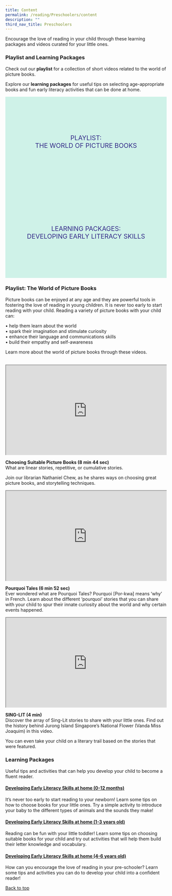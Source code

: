 ```yaml
---
title: Content
permalink: /reading/Preschoolers/content
description: ""
third_nav_title: Preschoolers
---
```

<style type="text/css">
/* Links */
.content a { color: #322987; }
.content a:focus,
.content a:hover { color: #28216c; }

/* Button Outline */
.bp-button { padding-left: 1.5rem; padding-right: 1.5rem; }
.bp-button.is-primary-outline { border: 1px solid #322987; color: #322987; background-color: transparent; text-decoration: none; }
.bp-button.is-primary-outline:focus,
.bp-button.is-primary-outline:hover { border: 1px solid #322987; color: #cff2e8; background-color: #322987; text-decoration: none; }

/* Responsive Iframe */
.responsive-iframe { position: absolute; top: 0; left: 0; bottom: 0; right: 0; width: 100%; height: 100%; }
.responsive-iframe-container { position: relative; overflow: hidden; width: 100%; }
.responsive-iframe-container.ratio-16by9 { padding-top: 56.25%; }
.responsive-iframe-container.ratio-4by3 { padding-top: 75%; }
.responsive-iframe-container.ratio-3by2 { padding-top: 66.66%; }
.responsive-iframe-container.ratio-1by1 { padding-top: 100%; }
	
/* Click Box */
.clickbox { display: block; position: relative; width: 100%; padding-bottom: 56.25%; background-color: transparent; }
.clickbox span { padding: .5rem; }
.clickbox a { position: absolute; display: flex; width: 100%; height: 100%; align-items: center; justify-content: center; font-size: 1.25rem; text-align: center; text-decoration: none; text-transform: uppercase; }
.clickbox a:focus,
.clickbox a:hover { text-decoration: none; }

/* Indigo Sky */
.clickbox.is-indigo-sky { background-color: #cff2e8; color: #322987; }
.clickbox.is-indigo-sky a { color: #322987; }
.clickbox.is-indigo-sky a:focus,
.clickbox.is-indigo-sky a:hover { background-color: #322987; color: #cff2e8; }

</style>
Encourage the love of reading in your child through these learning packages and videos curated for your little ones. 

<h3><b>Playlist and Learning Packages</b></h3>

Check out our **playlist** for a collection of short videos related to the world of picture books.

Explore our **learning packages** for useful tips on selecting age-appropriate books and fun early literacy activities that can be done at home.

<div class="row is-multiline">
  <div class="col is-one-half">
    <div class="clickbox is-indigo-sky">
      <a href="#playlist-the-world-of-picture-books">
        <span>Playlist:<br>The World of Picture Books</span>
      </a>
    </div>
  </div>
  <div class="col is-one-half">
    <div class="clickbox is-indigo-sky">
      <a href="#learning-packages-i-can-read">
        <span>Learning Packages: <br> Developing Early Literacy Skills</span>
      </a>
    </div>
  </div>
  </div>


<h3 class="margin--bottom--lg" id="playlist-the-world-of-picture-books"><b>Playlist: The World of Picture Books</b></h3>

Picture books can be enjoyed at any age and they are powerful tools in fostering the love of reading in young children. It is never too early to start reading with your child. Reading a variety of picture books with your child can:

•	help them learn about the world<br>
•	spark their imagination and stimulate curiosity<br>
•	enhance their language and communications skills<br>
•	build their empathy and self-awareness


Learn more about the world of picture books through these videos. <br><br>

<div class="row is-multiline margin--bottom--lg">
  <div class="col is-two-fifths">
    <div class="responsive-iframe-container ratio-16by9">
      <iframe class="responsive-iframe" src="https://www.youtube.com/embed/ZLuBblMvIMU"></iframe>
    </div>
  </div>
  <div class="col is-three-fifths">
    <p><b> Choosing Suitable Picture Books (8 min 44 sec) </b><br>
What are linear stories, repetitive, or cumulative stories.

Join our librarian Nathaniel Chew, as he shares ways on choosing great picture books, and storytelling techniques.</p>

  </div>
</div>

<div class="row is-multiline margin--bottom--lg">
  <div class="col is-two-fifths">
    <div class="responsive-iframe-container ratio-16by9">
      <iframe class="responsive-iframe" src="https://www.youtube.com/embed/Jy-vn8nGJFc"></iframe>
    </div>
  </div>
  <div class="col is-three-fifths">
    <p><b> Pourquoi Tales (6 min 52 sec) </b><br>
Ever wondered what are Pourquoi Tales? Pourquoi [Por-kwa] means ‘why’ in French.  Learn about the different ‘pourquoi’ stories that you can share with your child to spur their innate curiosity about the world and why certain events happened.</p>
 
  </div>
</div>

<div class="row is-multiline margin--bottom--lg">
  <div class="col is-two-fifths">
    <div class="responsive-iframe-container ratio-16by9">
      <iframe class="responsive-iframe" src="https://www.youtube.com/embed/W9m6tn7_t9E"></iframe>
    </div>
  </div>
  <div class="col is-three-fifths">
    <p><b> SING-LIT (4 min)</b><br>
Discover the array of Sing-Lit stories to share with your little ones. Find out the history behind Jurong Island Singapore’s National Flower (Vanda Miss Joaquim) in this video.

You can even take your child on a literary trail based on the stories that were featured.</p> 
  </div>
</div>

 
<h3 class="margin--bottom--lg" id="learning-packages-i-can-read"><b>Learning Packages</b></h3>
	
Useful tips and activities that can help you develop your child to become a fluent reader.

<h4 id="lp-baby"><a href="https://childrenandteens.nlb.gov.sg/diy-resources/preschool-resources/i-can-read#for-ages-0-to-12-months" target="_blank"><b>Developing Early Literacy Skills at home (0-12 months)</b></a></h4>
<p> It’s never too early to start reading to your newborn! Learn some tips on how to choose books for your little ones. Try a simple activity to introduce your baby to the different types of animals and the sounds they make! </p>
 
<h4 id="lp-toddlers"><a href="https://childrenandteens.nlb.gov.sg/diy-resources/preschool-resources/i-can-read#for-ages-1-to-3-years" target="_blank"><b>Developing Early Literacy Skills at home (1-3 years old)</b></a></h4>
<p> Reading can be fun with your little toddler! Learn some tips on choosing suitable books for your child and try out activities that will help them build their letter knowledge and vocabulary. </p>
	
<h4 id="lp-preschoolers"><a href="https://childrenandteens.nlb.gov.sg/diy-resources/preschool-resources/i-can-read" target="_blank"><b>Developing Early Literacy Skills at home (4-6 years old)</b></a></h4>
<p>How can you encourage the love of reading in your pre-schooler? Learn some tips and activities you can do to develop your child into a confident reader!</p>
 
<p class="has-text-right margin--top--xl"><a href="#main-content">Back to top</a></p>